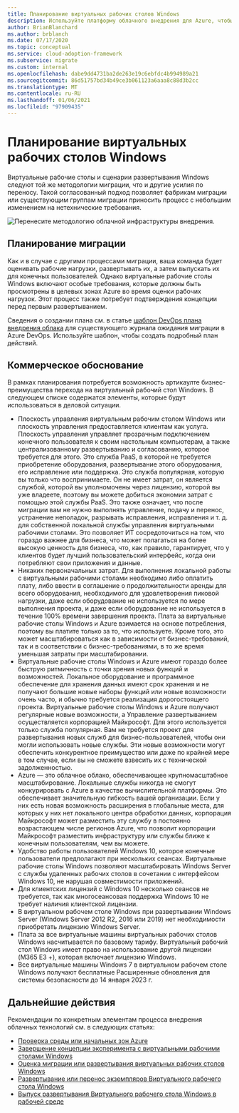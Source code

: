 ```yaml
---
title: Планирование виртуальных рабочих столов Windows
description: Используйте платформу облачного внедрения для Azure, чтобы спланировать миграцию виртуальных рабочих столов Windows с помощью рекомендаций, которые снижают сложность и стандартизацию процесса миграции.
author: BrianBlanchard
ms.author: brblanch
ms.date: 07/17/2020
ms.topic: conceptual
ms.service: cloud-adoption-framework
ms.subservice: migrate
ms.custom: internal
ms.openlocfilehash: dabe9dd4731ba2de263e19c6ebfdc4b994989a21
ms.sourcegitcommit: 86d51757bd34b49ce3b061123a6aaa8c88d3b2cc
ms.translationtype: MT
ms.contentlocale: ru-RU
ms.lasthandoff: 01/06/2021
ms.locfileid: "97909435"
---
```

# <a name="windows-virtual-desktop-planning"></a>Планирование виртуальных рабочих столов Windows

Виртуальные рабочие столы и сценарии развертывания Windows следуют той же методологии миграции, что и другие усилия по переносу. Такой согласованный подход позволяет фабрикам миграции или существующим группам миграции приносить процесс с небольшим изменением на нетехнические требования.

![Перенесите методологию облачной инфраструктуры внедрения.](../../_images/migrate/methodology.png)

## <a name="plan-your-migration"></a>Планирование миграции

Как и в случае с другими процессами миграции, ваша команда будет оценивать рабочие нагрузки, развертывать их, а затем выпускать их для конечных пользователей. Однако виртуальные рабочие столы Windows включают особые требования, которые должны быть просмотрены в целевых зонах Azure во время оценки рабочих нагрузок. Этот процесс также потребует подтверждения концепции перед первым развертыванием.

Сведения о создании плана см. в статье [шаблон DevOps плана внедрения облака](../../plan/template.md) для существующего журнала ожидания миграции в Azure DevOps. Используйте шаблон, чтобы создать подробный план действий.

## <a name="business-justification"></a>Коммерческое обоснование

В рамках планирования потребуется возможность артикаулте бизнес-преимущества перехода на виртуальный рабочий стол Windows. В следующем списке содержатся элементы, которые будут использоваться в деловой ситуации.
  
- Плоскость управления виртуальным рабочим столом Windows или плоскость управления предоставляется клиентам как услуга. Плоскость управления управляет прозрачным подключением конечного пользователя к своим настольным компьютерам, а также централизованному развертыванию и согласованию, которое требуется для этого. Это служба PaaS, в которой не требуется приобретение оборудования, развертывание этого оборудования, его исправление или поддержка. Это служба популярная, которую вы только что воспринимаете. Он не имеет затрат, он является службой, которой вы уполномочены через лицензию, которой вы уже владеете, поэтому вы можете добиться экономии затрат с помощью этой службы PaaS. Это также означает, что после миграции вам не нужно выполнять управление, подачу и перенос, устранение неполадок, разрывать исправления, исправления и т. д. для собственной локальной службы управления виртуальными рабочими столами. Это позволяет ИТ сосредоточиться на том, что гораздо важнее для бизнеса, что может полагаться на более высокую ценность для бизнеса, что, как правило, гарантирует, что у клиентов будет лучший пользовательский интерфейс, когда они потребляют свои приложения и данные.
- Никаких первоначальных затрат. Для выполнения локальной работы с виртуальными рабочими столами необходимо либо оплатить плату, либо ввести в соглашение о продолжительности аренды для всего оборудования, необходимого для удовлетворения пиковой нагрузки, даже если оборудование не используется по мере выполнения проекта, и даже если оборудование не используется в течение 100% времени завершения проекта. Плата за виртуальные рабочие столы Windows и Azure взимается на основе потребления, поэтому вы платите только за то, что используете. Кроме того, это может масштабироваться как в зависимости от бизнес-требований, так и в соответствии с бизнес-требованиями, в то же время уменьшая затраты при масштабировании.
- Виртуальные рабочие столы Windows и Azure имеют гораздо более быструю ритмичность с точки зрения новых функций и возможностей. Локальное оборудование и программное обеспечение для хранения данных имеют срок хранения и не получают большие новые наборы функций или новые возможности очень часто, и обычно требуется реализация дорогостоящего проекта. Виртуальные рабочие столы Windows и Azure получают регулярные новые возможности, а Управление развертыванием осуществляется корпорацией Майкрософт. Для этого используется только служба популярная. Вам не требуется проект для развертывания новых служб для бизнес-пользователей, чтобы они могли использовать новые службы. Эти новые возможности могут обеспечить конкурентное преимущество или даже по крайней мере в том случае, если вы не сможете взвесить их с технической задолженностью.
- Azure — это облачное облако, обеспечивающее крупномасштабное масштабирование. Локальные службы никогда не смогут конкурировать с Azure в качестве вычислительной платформы. Это обеспечивает значительную гибкость вашей организации. Если у них есть новая возможность расширения в глобальные места, для которых у них нет локального центра обработки данных, корпорация Майкрософт может разместить эту службу в постоянно возрастающем числе регионов Azure, что позволит корпорации Майкрософт разместить инфраструктуру или службы ближе к конечным пользователям, чем вы можете.
- Удобство работы пользователей Windows 10, которое конечные пользователи предполагают при нескольких сеансах. Виртуальные рабочие столы Windows позволяют масштабировать Windows Server с службы удаленных рабочих столов в сочетании с интерфейсом Windows 10, не нарушая совместимости приложений.
- Для клиентских лицензий с Windows 10 несколько сеансов не требуется, так как многосеансовая поддержка Windows 10 не требует наличия клиентской лицензии.
- В виртуальном рабочем столе Windows при развертывании Windows Server (Windows Server 2012 R2, 2016 или 2019) нет необходимости приобретать лицензию Windows Server.
- Плата за все виртуальные машины виртуальных рабочих столов Windows насчитывается по базовому тарифу. Виртуальный рабочий стол Windows имеет право на использование другой лицензии (M365 E3 +), которая включает лицензию Windows.
- Все виртуальные машины Windows 7 в виртуальном рабочем столе Windows получают бесплатные Расширенные обновления для системы безопасности до 14 января 2023 г.


## <a name="next-steps"></a>Дальнейшие действия

Рекомендации по конкретным элементам процесса внедрения облачных технологий см. в следующих статьях:

- [Проверка среды или начальных зон Azure](./ready.md)
- [Завершение концепции эксперимента с виртуальными рабочими столами Windows](./proof-of-concept.md)
- [Оценка миграции или развертывания виртуальных рабочих столов Windows](./migrate-assess.md)
- [Развертывание или перенос экземпляров Виртуального рабочего стола Windows](./migrate-deploy.md)
- [Выпуск развертывания Виртуального рабочего стола Windows в рабочей среде](./migrate-release.md)
